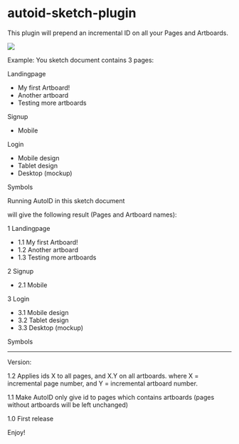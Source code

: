 # autoid-sketch-plugin


This plugin will prepend an incremental ID on all your Pages and Artboards.

<img src="https://user-images.githubusercontent.com/256259/28485065-0aface62-6e77-11e7-9c87-557e3e9dd22e.jpg" />


Example: You sketch document contains 3 pages:

Landingpage
<ul>
   <li>My first Artboard!</li>
   <li>Another artboard</li>
   <li>Testing more artboards</li>
</ul>

Signup
<ul>
   <li>Mobile</li>
</ul>

Login
<ul>
   <li>Mobile design</li>
   <li>Tablet design</li>
   <li>Desktop (mockup)</li>
</ul>

Symbols



Running AutoID in this sketch document

will give the following result (Pages and Artboard names):

1 Landingpage
<ul>
   <li>1.1 My first Artboard!</li>
   <li>1.2 Another artboard</li>
   <li>1.3 Testing more artboards</li>
</ul>

2 Signup
<ul>
   <li>2.1 Mobile</li>
</ul>

3 Login
<ul>
   <li>3.1 Mobile design</li>
   <li>3.2 Tablet design</li>
   <li>3.3 Desktop (mockup)</li>
</ul>

Symbols


<hr/>


Version:

1.2 Applies ids X to all pages, and X.Y on all artboards. where X = incremental page number, and Y = incremental artboard number. 

1.1 Make AutoID only give id to pages which contains artboards (pages without artboards will be left unchanged)

1.0 First release

Enjoy! 
